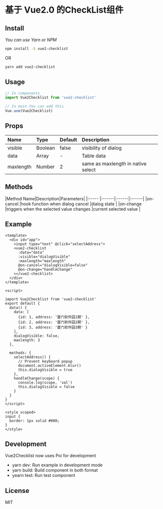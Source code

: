 # 基于 Vue2.0 的CheckList组件

## Install

<i>You can use Yarn or NPM</i>
```bash
npm install -S vue2-checklist
```
OR
```bash
yarn add vue2-checklist
```

## Usage

```js
// In components
import Vue2Checklist from 'vue2-checklist'

// In main You can add this
Vue.use(Vue2Checklist)
```

## Props
|Name|Type|Default|Description|
|:----- |:------|:------|:------|
|visible |Boolean |false |visibility of dialog |
|data |Array |- |Table data |
|maxlength |Number |2 |same as maxlength in native select |

## Methods
|Method Name|Description|Parameters|
|:----- |:------|:------|:------|
|on-cancel |hook function when dialog cancel |dialog state |
|on-change |triggers when the selected value changes |current selected value |

## Example

```vue
<template>
  <div id="app">
    <input type="text" @click="selectAddress">
    <vue2-checklist
      :data="data"
      :visible="dialogVisible"
      :maxlength="maxlength"
      @on-cancel="dialogVisible=false"
      @on-change="handleChange"
    ></vue2-checklist>
  </div>
</template>

<script>

import Vue2Checklist from 'vue2-checklist'
export default {
  data() {
    data: [
      {id: 1, address: '厦门软件园1期' },
      {id: 2, address: '厦门软件园2期' },
      {id: 3, address: '厦门软件园3期' }
    ],
    dialogVisible: false,
    maxlength: 3
  },

  methods: {
    selectAddress() {
      // Prevent keyboard popup
      document.activeElement.blur()
      this.dialogVisible = true
    },
    handleChange(scope) {
      console.log(scope, 'val')
      this.dialogVisible = false
    }
  }
}
</script>

<style scoped>
input {
  border: 1px solid #000;
}
</style>
```

## Development

Vue2Checklist now uses Poi for development

* yarn dev: Run example in development mode
* yarn build: Build component in both format
* yearn test: Run test component

## License

MIT
